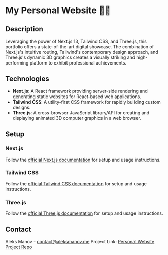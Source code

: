 # My Personal Website 🙏🏻

## Description

Leveraging the power of Next.js 13, Tailwind CSS, and Three.js, this portfolio offers a state-of-the-art digital showcase. The combination of Next.js's intuitive routing, Tailwind's contemporary design approach, and Three.js's dynamic 3D graphics creates a visually striking and high-performing platform to exhibit professional achievements.

## Technologies

- **Next.js**: A React framework providing server-side rendering and generating static websites for React-based web applications.
- **Tailwind CSS**: A utility-first CSS framework for rapidly building custom designs.
- **Three.js**: A cross-browser JavaScript library/API for creating and displaying animated 3D computer graphics in a web browser.

## Setup

### Next.js

Follow the [official Next.js documentation](https://nextjs.org/docs) for setup and usage instructions.

### Tailwind CSS

Follow the [official Tailwind CSS documentation](https://tailwindcss.com/docs) for setup and usage instructions.

### Three.js

Follow the [official Three.js documentation](https://threejs.org/docs) for setup and usage instructions.

## Contact

Aleks Manov - contact@aleksmanov.me
Project Link: [Personal Website Project Repo](https://github.com/Ception/mysite)

